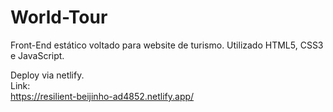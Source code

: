 # World-Tour

Front-End estático voltado para website de turismo.
Utilizado HTML5, CSS3 e JavaScript.

Deploy via netlify.<br>
Link:<br>
https://resilient-beijinho-ad4852.netlify.app/

